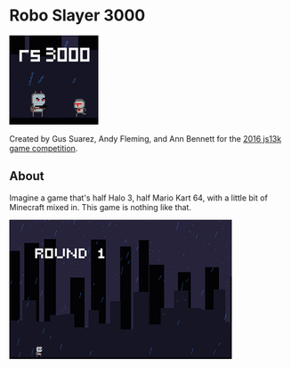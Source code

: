 # Robo Slayer 3000

![](thumbnail.png)

Created by Gus Suarez, Andy Fleming, and Ann Bennett for the [2016 js13k game competition](http://js13kgames.com/).

## About

Imagine a game that's half Halo 3, half Mario Kart 64, with a little bit of Minecraft mixed in. This game is nothing like that.

![](preview.png)

